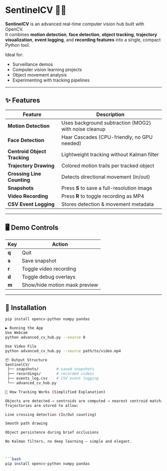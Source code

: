 # SentinelCV 🎥🧠

**SentinelCV** is an advanced real-time computer vision hub built with OpenCV.  
It combines **motion detection**, **face detection**, **object tracking**, **trajectory visualization**, **event logging**, and **recording features** into a single, compact Python tool.

Ideal for:
- Surveillance demos
- Computer vision learning projects
- Object movement analysis
- Experimenting with tracking pipelines

---

## ✨ Features

| Feature | Description |
|--------|-------------|
| **Motion Detection** | Uses background subtraction (MOG2) with noise cleanup |
| **Face Detection** | Haar Cascades (CPU-friendly, no GPU needed) |
| **Centroid Object Tracking** | Lightweight tracking without Kalman filter |
| **Trajectory Drawing** | Colored motion trails per tracked object |
| **Crossing Line Counting** | Detects directional movement (in/out) |
| **Snapshots** | Press **S** to save a full-resolution image |
| **Video Recording** | Press **R** to toggle recording as MP4 |
| **CSV Event Logging** | Stores detection & movement metadata |

---

## 🖥️ Demo Controls

| Key | Action |
|-----|--------|
| **q** | Quit |
| **s** | Save snapshot |
| **r** | Toggle video recording |
| **d** | Toggle debug overlays |
| **m** | Show/hide motion mask preview |

---

## 🧰 Installation

```bash
pip install opencv-python numpy pandas

▶️ Running the App
Use Webcam
python advanced_cv_hub.py --source 0

Use Video File
python advanced_cv_hub.py --source path/to/video.mp4

📦 Output Structure
SentinelCV/
 ├── snapshots/        # saved snapshots
 ├── recordings/       # recorded videos
 ├── events_log.csv    # CSV event logging
 └── advanced_cv_hub.py

🧠 How Tracking Works (Simplified Explanation)

Objects are detected → centroids are computed → nearest centroid matching assigns consistent IDs.
Trajectories are stored to allow:

Line crossing detection (In/Out counting)

Smooth path drawing

Object persistence during brief occlusions

No Kalman filters, no deep learning — simple and elegant.



```bash
pip install opencv-python numpy pandas
